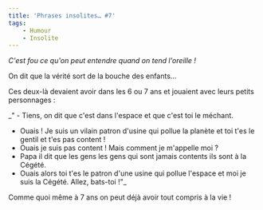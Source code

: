 ```yaml
---
title: 'Phrases insolites… #7'
tags:
    - Humour
    - Insolite
---
```


_C'est fou ce qu'on peut entendre quand on tend l'oreille&nbsp;!_

<!-- more -->

On dit que la vérité sort de la bouche des enfants…

Ces deux-là devaient avoir dans les 6 ou 7 ans et jouaient avec leurs petits personnages&nbsp;:

\_" - Tiens, on dit que c'est dans l'espace et que c'est toi le méchant.

* Ouais&nbsp;! Je suis un vilain patron d'usine qui pollue la planète et toi t'es le gentil et t'es pas content&nbsp;!
* Ouais je suis pas content&nbsp;! Mais comment je m'appelle moi&nbsp;?
* Papa il dit que les gens les gens qui sont jamais contents ils sont à la Cégété.
* Ouais alors toi t'es le patron d'une usine qui pollue l'espace et moi je suis la Cégété. Allez, bats-toi&nbsp;!"\_

Comme quoi même à 7 ans on peut déjà avoir tout compris à la vie&nbsp;!
